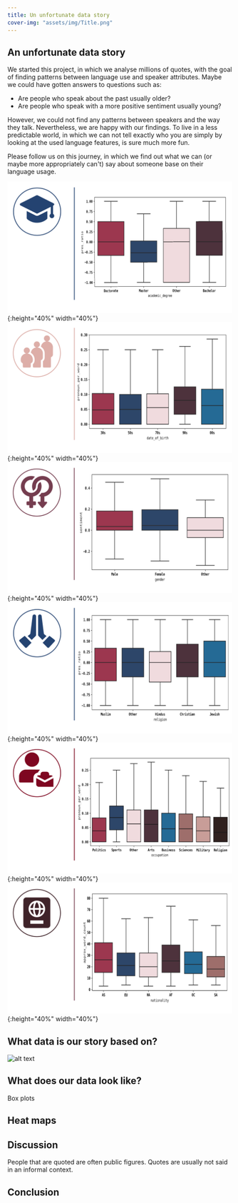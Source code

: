 ```yaml
---
title: Un unfortunate data story
cover-img: "assets/img/Title.png"
---
```


## An unfortunate data story
We started this project, in which we analyse millions of quotes, with the goal of finding patterns between language use and speaker attributes. Maybe we could have gotten answers to questions such as:

* Are people who speak about the past usually older?
* Are people who speak with a more positive sentiment usually young?

However, we could not find any patterns between speakers and the way they talk. Nevertheless, we are happy with our findings. To live in a less predictable world,
in which we can not tell exactly who you are simply by looking at the used language features, is sure much more fun.

Please follow us on this journey, in which we find out what we can (or maybe more appropriately can't) say about someone base on their language usage.

![alt text](./assets/img/Degree_box-01.png){:height="40%" width="40%"} ![alt text](./assets/img/Birth_box-01.png){:height="40%" width="40%"}
![alt text](./assets/img/Gender_box-01.png){:height="40%" width="40%"} ![alt text](./assets/img/Religion_box-01.png){:height="40%" width="40%"}
![alt text](./assets/img/Occupation_box-01.png){:height="40%" width="40%"} ![alt text](./assets/img/Nationality_box-01.png){:height="40%" width="40%"}


## What data is our story based on?
![alt text](./assets/img/Features.png)

## What does our data look like?
Box plots 

## Heat maps 

## 

## Discussion
People that are quoted are often public figures.
Quotes are usually not said in an informal context.


## Conclusion

